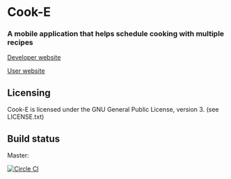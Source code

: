 # Cook-E #

### A mobile application that helps schedule cooking with multiple recipes ###

[Developer website](https://cook-e-team.github.io/Cook-E/)

[User website](https://cook-e-team.github.io/Cook-E/user/)

## Licensing ##

Cook-E is licensed under the GNU General Public License, version 3. (see LICENSE.txt)

## Build status ##

Master:

[![Circle CI](https://circleci.com/gh/Cook-E-team/Cook-E.svg?style=svg)](https://circleci.com/gh/Cook-E-team/Cook-E)
